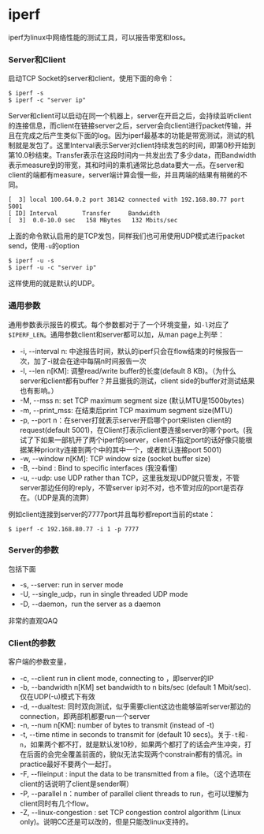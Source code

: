 # iperf
iperf为linux中网络性能的测试工具，可以报告带宽和loss。

### Server和Client
启动TCP Socket的server和client，使用下面的命令：
```
$ iperf -s
$ iperf -c "server ip"
```
Server和client可以启动在同一个机器上，server在开启之后，会持续监听client的连接信息，而client在链接server之后，server会向client进行packet传输，并且在完成之后产生类似下面的log。因为iperf最基本的功能是带宽测试，测试的机制就是发包了。这里Interval表示Server对client持续发包的时间，即第0秒开始到第10.0秒结束。Transfer表示在这段时间内一共发出去了多少data，而Bandwidth表示measure到的带宽，其和时间的乘机通常比总data要大一点。在server和client的端都有measure，server端计算会慢一些，并且两端的结果有稍微的不同。
```
[  3] local 100.64.0.2 port 38142 connected with 192.168.80.77 port 5001
[ ID] Interval       Transfer     Bandwidth
[  3]  0.0-10.0 sec   158 MBytes   132 Mbits/sec
```
上面的命令默认启用的是TCP发包，同样我们也可用使用UDP模式进行packet send，使用`-u`的option
```
$ iperf -u -s
$ iperf -u -c "server ip"
```
这样使用的就是默认的UDP。

### 通用参数
通用参数表示报告的模式。每个参数都对于了一个环境变量，如`-l`对应了`$IPERF_LEN`。通用参数client和server都可以加，从man page上列举：
  * -i, --interval n: 中途报告时间，默认的iperf只会在flow结束的时候报告一次，加了-i就会在途中每隔n时间报告一次
  * -l, --len n[KM]: 调整read/write buffer的长度(default 8 KB)。（为什么server和client都有buffer？并且据我的测试，client side的buffer对测试结果也有影响。）
  * -M, --mss n: set TCP maximum segment size (默认MTU是1500bytes)
  * -m, --print_mss: 在结束后print TCP maximum segment size(MTU)
  * -p, --port n：在server打就表示server开启哪个port来listen client的request(default 5001)，在Client打表示client要连接server的哪个port。(我试了下如果一部机开了两个iperf的server，client不指定port的话好像只能根据某种priority连接到两个中的其中一个，或者默认连接port 5001)
  * -w, --window n[KM]: TCP window size (socket buffer size)
  * -B, --bind <host>: Bind to specific interfaces (我没看懂)
  * -u, --udp: use UDP rather than TCP，这里我发现UDP就只管发，不管server那边任何的reply，不管server ip对不对，也不管对应的port是否存在。（UDP是真的流弊）
 
 例如client连接到server的7777port并且每秒都report当前的state：
 ```
$ iperf -c 192.168.80.77 -i 1 -p 7777
```

### Server的参数
包括下面
  * -s, --server: run in server mode
  * -U, --single_udp，run in single threaded UDP mode
  * -D, --daemon，run the server as a daemon

非常的直观QAQ

### Client的参数
客户端的参数变量，
 * -c, --client <host> run in client mode, connecting to <host>，即server的IP
 * -b, --bandwidth n[KM] set bandwidth to n bits/sec (default 1 Mbit/sec). 仅在UDP(-u)模式下有效
 * -d, --dualtest: 同时双向测试，似乎需要client这边也能够监听server那边的connection，即两部机都要run一个server
 * -n, --num n[KM]: number of bytes to transmit (instead of -t)
 * -t, --time ntime in seconds to transmit for (default 10 secs)。关于`-t`和`-n`，如果两个都不打，就是默认发10秒，如果两个都打了的话会产生冲突，打在后面的会完全覆盖前面的，貌似无法实现两个constrain都有的情况。in practice最好不要两个一起打。
 * -F, --fileinput <name>: input the data to be transmitted from a file。（这个选项在client的话说明了client是sender啊）
 * -P, --parallel n：number of parallel client threads to run，也可以理解为client同时有几个flow。
 * -Z, --linux-congestion <algo>: set TCP congestion control algorithm (Linux only)。说明CC还是可以改的，但是只能改linux支持的。

